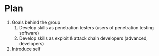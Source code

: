 # Plan

1. Goals behind the group
    1. Develop skills as penetration testers (users of penetration testing software)
    2. Develop skills as exploit & attack chain developers (advanced, developers)
1. Introduce self